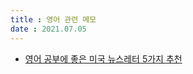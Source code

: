 ```yaml
---
title : 영어 관련 메모  
date : 2021.07.05
---
```


* [영어 공부에 좋은 미국 뉴스레터 5가지 추천](https://brunch.co.kr/@minsukkang/39)
